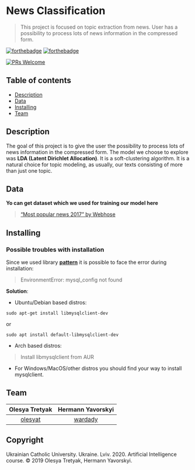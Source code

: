 # News Classification
> This project is focused on topic extraction from news. User has a possibility to process lots of news information in the compressed form.

[![forthebadge](https://forthebadge.com/images/badges/made-with-python.svg)](https://forthebadge.com)
[![forthebadge](https://forthebadge.com/images/badges/built-with-grammas-recipe.svg)](https://forthebadge.com)

[![PRs Welcome](https://img.shields.io/badge/PRs-welcome-brightgreen.svg?style=flat-square)](http://makeapullrequest.com)

## Table of contents
- [Description](#description)
- [Data](#data)
- [Installing](#installing)
- [Team](#team)

## Description
The goal of this project is to give the user the possibility to process lots of news information in the compressed form. The model we choose to explore was __LDA (Latent Dirichlet Allocation)__. It is a soft-clustering algorithm. It is a natural choice for topic modeling, as usually, our texts consisting of more than just one topic.

## Data
**Yo can get dataset which we used for training our model here**
> [“Most popular news 2017” by Webhose](https://webhose.io/free-datasets/popular-news-articles/)

## Installing
### Possible troubles with installation
Since we used library [**pattern**](https://pypi.org/project/pattern3/) it is possible to faсe the error during installation:
> EnvironmentError: mysql_config not found

**Solution**:
* Ubuntu/Debian based distros:

```sudo apt-get install libmysqlclient-dev```

or

```sudo apt install default-libmysqlclient-dev```
* Arch based distros:
> Install libmysqlclient from AUR

* For Windows/MacOS/other distros you should find your way to install mysqlclient.

## Team
| **Olesya Tretyak** | **Hermann Yavorskyi** |
| :---: |:---:|
| [olesyat](https://github.com/olesyat) | [wardady](https://github.com/wardady) |

## Copyright
Ukrainian Catholic University. Ukraine. Lviv. 2020. Artificial Intelligence course.
© 2019 Olesya Tretyak, Hermann Yavorskyi.
